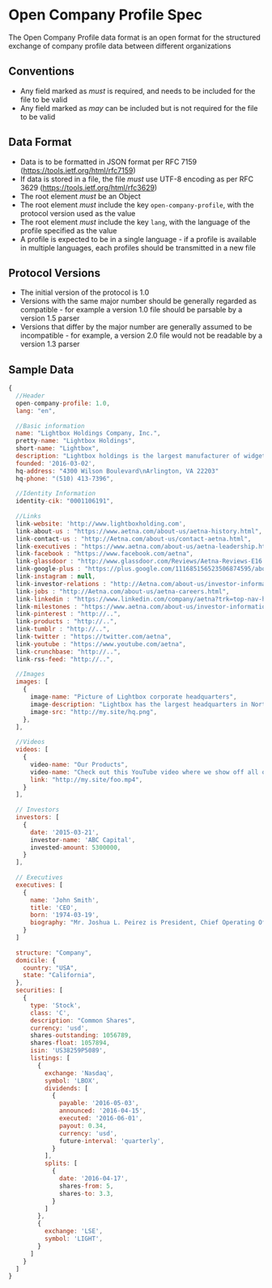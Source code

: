# Open Company Profile Spec
The Open Company Profile data format is an open format for the structured exchange of company profile data between different organizations

## Conventions
* Any field marked as *must* is required, and needs to be included for the file to be valid
* Any field marked as *may* can be included but is not required for the file to be valid

## Data Format
* Data is to be formatted in JSON format per RFC 7159 (https://tools.ietf.org/html/rfc7159)
* If data is stored in a file, the file *must* use UTF-8 encoding as per RFC 3629 (https://tools.ietf.org/html/rfc3629)
* The root element *must* be an Object
* The root element *must* include the key `open-company-profile`, with the protocol version used as the value
* The root element *must* include the key `lang`, with the language of the profile specified as the value
* A profile is expected to be in a single language - if a profile is available in multiple languages, each profiles should be transmitted in a new file

## Protocol Versions
* The initial version of the protocol is 1.0
* Versions with the same major number should be generally regarded as compatible - for example a version 1.0 file should be parsable by a version 1.5 parser
* Versions that differ by the major number are generally assumed to be incompatible - for example, a version 2.0 file would not be readable by a version 1.3 parser

## Sample Data
```javascript
{
  //Header
  open-company-profile: 1.0,
  lang: "en",
  
  //Basic information 
  name: "Lightbox Holdings Company, Inc.",
  pretty-name: "Lightbox Holdings",
  short-name: "Lightbox",
  description: "Lightbox holdings is the largest manufacturer of widgets and things",
  founded: '2016-03-02',
  hq-address: "4300 Wilson Boulevard\nArlington, VA 22203"
  hq-phone: "(510) 413-7396",
  
  //Identity Information
  identity-cik: "0001106191",
  
  //Links
  link-website: 'http://www.lightboxholding.com',
  link-about-us : "https://www.aetna.com/about-us/aetna-history.html",
  link-contact-us : "http://Aetna.com/about-us/contact-aetna.html",
  link-executives : "https://www.aetna.com/about-us/aetna-leadership.html",
  link-facebook : "https://www.facebook.com/aetna",
  link-glassdoor : "http://www.glassdoor.com/Reviews/Aetna-Reviews-E16.htm",
  link-google-plus : "https://plus.google.com/111685156523506874595/about",
  link-instagram : null,
  link-investor-relations : "http://Aetna.com/about-us/investor-information.html",
  link-jobs : "http://Aetna.com/about-us/aetna-careers.html",
  link-linkedin : "https://www.linkedin.com/company/aetna?trk=top-nav-home",
  link-milestones : "https://www.aetna.com/about-us/investor-information.html",
  link-pinterest : "http://..",
  link-products : "http://..",
  link-tumblr : "http://..",
  link-twitter : "https://twitter.com/aetna",
  link-youtube : "https://www.youtube.com/aetna",
  link-crunchbase: "http://..",
  link-rss-feed: "http://..",
  
  //Images
  images: [
    {
      image-name: "Picture of Lightbox corporate headquarters",
      image-description: "Lightbox has the largest headquarters in North America",
      image-src: "http://my.site/hq.png",
    },
  ],
  
  //Videos
  videos: [
    {
      video-name: "Our Products",
      video-name: "Check out this YouTube video where we show off all of our cool products",
      link: "http://my.site/foo.mp4",
    }
  ],
  
  // Investors
  investors: [
    {
      date: '2015-03-21',
      investor-name: 'ABC Capital',
      invested-amount: 5300000,
    }
  ],
  
  // Executives
  executives: [
    {
      name: 'John Smith',
      title: 'CEO',
      born: '1974-03-19',
      biography: "Mr. Joshua L. Peirez is President, Chief Operating Officer of The Dun & Bradstreet Corporation. Mr. Peirez previously served as President, Global Product, Marketing and Innovation from June 2011 to February 2014 and President, Innovation and Chief Marketing Officer from September 2010 to May 2011. Before joining Dun & Bradstreet, Mr. Peirez spent 10 years with MasterCard, most recently as Chief Innovation Officer for MasterCard Worldwide from January 2009 to August 2010. Prior to that, Mr. Peirez served as Chief Payment System Integrity Officer for MasterCard from April 2007 to January 2009 and as Group Executive, Global Public Policy and Associate General Counsel from May 2002 to April 2007. He also served as Counsel and Secretary to MasterCard's U.S. Region Advisory Board of Directors from May 2002 to December 2006."
    }
  ]
  
  structure: "Company",
  domicile: {
    country: "USA",
    state: "California",
  },
  securities: [
    {
      type: 'Stock',
      class: 'C',
      description: "Common Shares",
      currency: 'usd',
      shares-outstanding: 1056789,
      shares-float: 1057894,
      isin: 'US38259P5089',
      listings: [
        {
          exchange: 'Nasdaq',
          symbol: 'LBOX',
          dividends: [
            {
              payable: '2016-05-03',
              announced: '2016-04-15',
              executed: '2016-06-01',
              payout: 0.34,
              currency: 'usd',
              future-interval: 'quarterly',
            }
          ],
          splits: [
            {
              date: '2016-04-17',
              shares-from: 5,
              shares-to: 3.3,
            }
          ]
        },
        {
          exchange: 'LSE',
          symbol: 'LIGHT',
        }
      ]
    }
  ]
}
```

